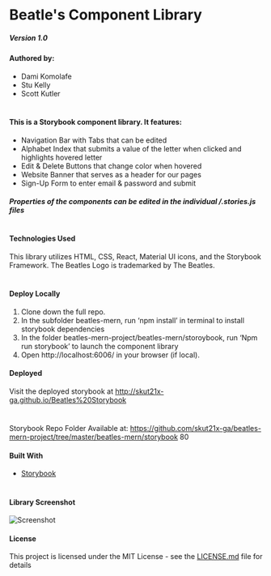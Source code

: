 # Beatle's Component Library

##### Version 1.0

#### Authored by:
- Dami Komolafe
- Stu Kelly
- Scott Kutler
#

#### This is a Storybook component library. It features:

- Navigation Bar with Tabs that can be edited
- Alphabet Index that submits a value of the letter when clicked and highlights hovered letter
- Edit & Delete Buttons that change color when hovered
- Website Banner that serves as a header for our pages
- Sign-Up Form to enter email & password and submit

##### Properties of the components can be edited in the individual /.stories.js files

#

#### Technologies Used

This library utilizes HTML, CSS, React, Material UI icons, and the Storybook Framework. The Beatles Logo is trademarked by The Beatles.

#

#### Deploy Locally
1. Clone down the full repo.
2. In the subfolder beatles-mern, run ‘npm install’ in terminal to install storybook dependencies
3.  In the folder beatles-mern-project/beatles-mern/storoybook, run ‘Npm run storybook’ to launch the component library
4. Open http://localhost:6006/ in your browser (if local).

#### Deployed 

Visit the deployed storybook at http://skut21x-ga.github.io/Beatles%20Storybook
#


Storybook Repo Folder Available at:
https://github.com/skut21x-ga/beatles-mern-project/tree/master/beatles-mern/storybook
 80 



#### Built With

- [Storybook](https://storybook.js.org)

#

#### Library Screenshot

![Screenshot](https://github.com/skut21x-ga/beatles-mern-project/blob/master/beatles-mern/storybook/storybookScreenshot.png?raw=true)

#### License

This project is licensed under the MIT License - see the [LICENSE.md](LICENSE.md) file for details
